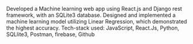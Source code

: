 Developed a Machine learning web app using React.js and Django rest framework, with an SQLite3 database.
 Designed and implemented a machine learning model utilizing Linear
 Regression, which demonstrated the highest accuracy.
 Tech-stack used: JavaScript, React.Js, Python, SQLlite3, Postman, firebase,
 Github
